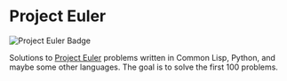 # Project Euler

![Project Euler Badge](https://projecteuler.net/profile/mp32.png)

Solutions to [Project Euler](https://projecteuler.net) problems written in Common Lisp, Python, and maybe some other languages. The goal is to solve the first 100 problems.